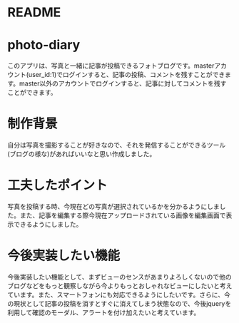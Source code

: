 # README

photo-diary
===========
  このアプリは、写真と一緒に記事が投稿できるフォトブログです。masterアカウント(user_id:1)でログインすると、記事の投稿、コメントを残すことができます。master以外のアカウントでログインすると、記事に対してコメントを残すことができます。

# 制作背景
  自分は写真を撮影することが好きなので、それを発信することができるツール(ブログの様な)があればいいなと思い作成しました。

# 工夫したポイント
  写真を投稿する時、今現在どの写真が選択されているかを分かるようにしました。また、記事を編集する際今現在アップロードされている画像を編集画面で表示できるようにしました。

# 今後実装したい機能
  今後実装したい機能として、まずビューのセンスがあまりよろしくないので他のブログなどをもっと観察しながら今よりもっとおしゃれなビューにしたいと考えています。また、スマートフォンにも対応できるようにしたいです。さらに、今の現状として記事の投稿を消すとすぐに消えてしまう状態なので、今後jqueryを利用して確認のモーダル、アラートを付け加えたいと考えています。